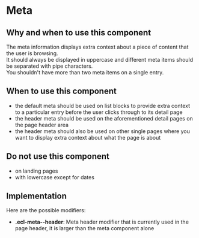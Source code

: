 # Meta

## Why and when to use this component

The meta information displays extra context about a piece of content that the
user is browsing.\
It should always be displayed in uppercase and different meta items should be separated
with pipe characters.\
You shouldn't have more than two meta items on a single entry.

## When to use this component

- the default meta should be used on list blocks to provide extra context to a
  particular entry before the user clicks through to its detail page
- the header meta should be used on the aforementioned detail pages on the page
  header area
- the header meta should also be used on other single pages where you want to
  display extra context about what the page is about

## Do not use this component

- on landing pages
- with lowercase except for dates

## Implementation

Here are the possible modifiers:

- **.ecl-meta--header**: Meta header modifier that is currently used in the page
  header, it is larger than the meta component alone
